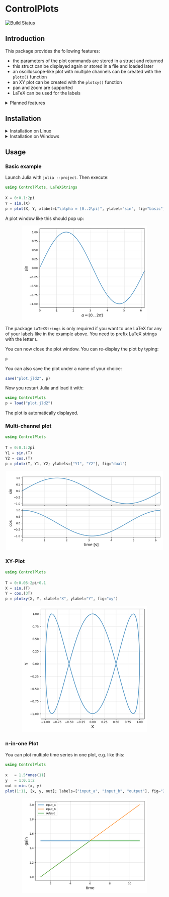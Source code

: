 # ControlPlots

[![Build Status](https://github.com/aenarete/ControlPlots.jl/actions/workflows/CI.yml/badge.svg?branch=main)](https://github.com/aenarete/ControlPlots.jl/actions/workflows/CI.yml?query=branch%3Amain)

## Introduction

This package provides the following features:

- the parameters of the plot commands are stored in a struct and returned
- this struct can be displayed again or stored in a file and loaded later
- an oscilloscope-like plot with multiple channels can be created
  with the `plotx()` function
- an XY plot can be created with the `plotxy()` function
- pan and zoom are supported
- LaTeX can be used for the labels

<details>
  <summary>Planned features</summary>

## TODO
- add support for PythonPlot
- allow changing of the caption
- the `save()` function should allow storing a plot as jld2, pdf or png file
- add bode plots
</details>

## Installation
<details>
  <summary>Installation on Linux</summary>
  
### On Linux
First, install matplotlib:
```bash
sudo apt install python3-matplotlib
```
If not done yet, create a project:
```bash
mkdir MyProject
cd MyProject
julia --project="."
```
and install `ControlPlots`
```julia
using Pkg
pkg"add ControlPlots"
```
  
</details>
<details>
  <summary>Installation on Windows</summary>

### On Windows
If not done yet, create a project:
```bash
mkdir MyProject
cd MyProject
julia --project="."
```
Install Python, matplotlib and ControlPlots
```
using Pkg
ENV["PYTHON"]=""
pkg"add ControlPlots"
```
</details>

## Usage

### Basic example
Launch Julia with `julia --project`. Then execute:
```julia
using ControlPlots, LaTeXStrings

X = 0:0.1:2pi
Y = sin.(X)
p = plot(X, Y, xlabel=L"\alpha = [0..2\pi]", ylabel="sin", fig="basic")
```
A plot window like this should pop up:
<p align="center"><img src="./docs/basic.png" width="400" /></p>

The package `LaTeXStrings` is only required if you want to use LaTeX for any of your labels like in the example above. You need to prefix LaTeX strings with the letter `L`.

You can now close the plot window.
You can re-display the plot by typing:
```julia
p
```
You can also save the plot under a name of your choice:
```julia
save("plot.jld2", p)
```
Now you restart Julia and load it with:
```julia
using ControlPlots
p = load("plot.jld2")
```
The plot is automatically displayed.

### Multi-channel plot
```julia
using ControlPlots

T = 0:0.1:2pi
Y1 = sin.(T)
Y2 = cos.(T)
p = plotx(T, Y1, Y2; ylabels=["Y1", "Y2"], fig="dual")
```
<p align="center"><img src="./docs/multi-channel.png" width="500" /></p>

### XY-Plot
```julia
using ControlPlots

T = 0:0.05:2pi+0.1
X = sin.(T)
Y = cos.(3T)
p = plotxy(X, Y, xlabel="X", ylabel="Y", fig="xy")
```
<p align="center"><img src="./docs/xy-plot.png" width="400" /></p>

### n-in-one Plot
You can plot multiple time series in one plot, e.g. like this:
```julia
using ControlPlots

x   = 1.5*ones(11)
y   = 1:0.1:2
out = min.(x, y)
plot(1:11, [x, y, out]; labels=["input_a", "input_b", "output"], fig="2-in-one")
```
<p align="center"><img src="./docs/n-in-one.png" width="400" /></p>
